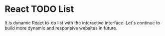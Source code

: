 # React TODO List 
It is dynamic React to-do list with the interactive interface. Let's continue to build more dynamic and responsive websites in future.
